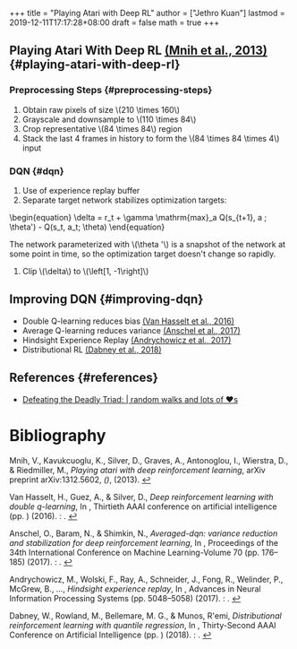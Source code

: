 +++
title = "Playing Atari with Deep RL"
author = ["Jethro Kuan"]
lastmod = 2019-12-11T17:17:28+08:00
draft = false
math = true
+++

## Playing Atari With Deep RL <a id="e3433750724eb4eebeebd0d71a7608d6" href="#mnih2013playing" title="Mnih, Kavukcuoglu, Silver, Graves, Antonoglou, Wierstra \&amp; Riedmiller, Playing atari with deep reinforcement learning, {arXiv preprint arXiv:1312.5602}, v(), (2013).">(Mnih et al., 2013)</a> {#playing-atari-with-deep-rl}


### Preprocessing Steps {#preprocessing-steps}

1.  Obtain raw pixels of size \\(210 \times 160\\)
2.  Grayscale and downsample to \\(110 \times 84\\)
3.  Crop representative \\(84 \times 84\\) region
4.  Stack the last 4 frames in history to form the \\(84 \times 84 \times
       4\\) input


### DQN {#dqn}

1.  Use of experience replay buffer
2.  Separate target network stabilizes optimization targets:

\begin{equation}
  \delta = r\_t + \gamma \mathrm{max}\_a Q(s\_{t+1}, a ; \theta') -
  Q(s\_t, a\_t; \theta)
\end{equation}

The network parameterized with \\(\theta '\\) is a snapshot of the network
at some point in time, so the optimization target doesn't change so
rapidly.

1.  Clip \\(\delta\\) to \\(\left[1, -1\right]\\)


## Improving DQN {#improving-dqn}

-   Double Q-learning reduces bias <a id="12d44fc18d38fd615bdd468a7a3a1f21" href="#van2016deep" title="Van Hasselt, Guez \&amp; Silver, Deep reinforcement learning with double q-learning, in in: {Thirtieth AAAI conference on artificial intelligence}, edited by (2016)">(Van Hasselt et al., 2016)</a>
-   Average Q-learning reduces variance <a id="ff6280fa6d28cb1f79170f6a8c88ad92" href="#anschel2017averaged" title="Anschel, Baram \&amp; Shimkin, Averaged-dqn: Variance reduction and stabilization for deep reinforcement learning, 176--185, in in: {Proceedings of the 34th International Conference on Machine Learning-Volume 70}, edited by (2017)">(Anschel et al., 2017)</a>
-   Hindsight Experience Replay <a id="ffaf2d08e446da500e82a251db070767" href="#andrychowicz2017hindsight" title="Andrychowicz, Wolski, Ray, Schneider, Fong, Welinder, McGrew, Tobin, Abbeel \&amp; Zaremba, Hindsight experience replay, 5048--5058, in in: {Advances in Neural Information Processing Systems}, edited by (2017)">(Andrychowicz et al., 2017)</a>
-   Distributional RL <a id="df0211097f3af68bb797b195f1e9d661" href="#dabney2018distributional" title="Dabney, Rowland, Bellemare \&amp; Munos, Distributional reinforcement learning with quantile regression, in in: {Thirty-Second AAAI Conference on Artificial Intelligence}, edited by (2018)">(Dabney et al., 2018)</a>


## References {#references}

-   [Defeating the Deadly Triad: | random walks and lots of ♥s](https://davidsanwald.github.io/2016/12/11/Double-DQN-interfacing-OpenAi-Gym.html)

# Bibliography
<a id="mnih2013playing"></a>Mnih, V., Kavukcuoglu, K., Silver, D., Graves, A., Antonoglou, I., Wierstra, D., & Riedmiller, M., *Playing atari with deep reinforcement learning*, arXiv preprint arXiv:1312.5602, *()*,  (2013).  [↩](#e3433750724eb4eebeebd0d71a7608d6)

<a id="van2016deep"></a>Van Hasselt, H., Guez, A., & Silver, D., *Deep reinforcement learning with double q-learning*, In , Thirtieth AAAI conference on artificial intelligence (pp. ) (2016). : . [↩](#12d44fc18d38fd615bdd468a7a3a1f21)

<a id="anschel2017averaged"></a>Anschel, O., Baram, N., & Shimkin, N., *Averaged-dqn: variance reduction and stabilization for deep reinforcement learning*, In , Proceedings of the 34th International Conference on Machine Learning-Volume 70 (pp. 176–185) (2017). : . [↩](#ff6280fa6d28cb1f79170f6a8c88ad92)

<a id="andrychowicz2017hindsight"></a>Andrychowicz, M., Wolski, F., Ray, A., Schneider, J., Fong, R., Welinder, P., McGrew, B., …, *Hindsight experience replay*, In , Advances in Neural Information Processing Systems (pp. 5048–5058) (2017). : . [↩](#ffaf2d08e446da500e82a251db070767)

<a id="dabney2018distributional"></a>Dabney, W., Rowland, M., Bellemare, M. G., & Munos, R\'emi, *Distributional reinforcement learning with quantile regression*, In , Thirty-Second AAAI Conference on Artificial Intelligence (pp. ) (2018). : . [↩](#df0211097f3af68bb797b195f1e9d661)
